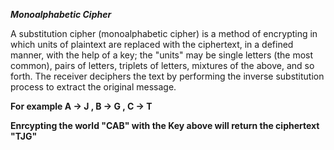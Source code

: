 ***Monoalphabetic Cipher***

A substitution cipher (monoalphabetic cipher) is a method of encrypting in which units of plaintext are replaced with the ciphertext, in a defined manner,
with the help of a key; the "units" may be single letters (the most common), pairs of letters, triplets of letters,
mixtures of the above, and so forth. The receiver deciphers the text by performing the inverse substitution process to extract the original message.

**For example A -> J , B -> G , C -> T**

**Enrcypting the world "CAB" with the Key above will return the ciphertext "TJG"**
